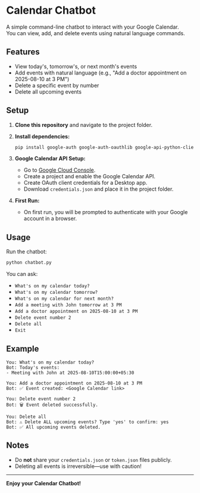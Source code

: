 # Calendar Chatbot

A simple command-line chatbot to interact with your Google Calendar.  
You can view, add, and delete events using natural language commands.

## Features

- View today's, tomorrow's, or next month's events
- Add events with natural language (e.g., "Add a doctor appointment on 2025-08-10 at 3 PM")
- Delete a specific event by number
- Delete all upcoming events

## Setup

1. **Clone this repository** and navigate to the project folder.

2. **Install dependencies:**
    ```sh
    pip install google-auth google-auth-oauthlib google-api-python-client dateparser
    ```

3. **Google Calendar API Setup:**
    - Go to [Google Cloud Console](https://console.cloud.google.com/apis/credentials).
    - Create a project and enable the Google Calendar API.
    - Create OAuth client credentials for a Desktop app.
    - Download `credentials.json` and place it in the project folder.

4. **First Run:**
    - On first run, you will be prompted to authenticate with your Google account in a browser.

## Usage

Run the chatbot:

```sh
python chatbot.py
```

You can ask:

- `What's on my calendar today?`
- `What's on my calendar tomorrow?`
- `What's on my calendar for next month?`
- `Add a meeting with John tomorrow at 3 PM`
- `Add a doctor appointment on 2025-08-10 at 3 PM`
- `Delete event number 2`
- `Delete all`
- `Exit`

## Example

```
You: What's on my calendar today?
Bot: Today's events:
- Meeting with John at 2025-08-10T15:00:00+05:30

You: Add a doctor appointment on 2025-08-10 at 3 PM
Bot: ✅ Event created: <Google Calendar link>

You: Delete event number 2
Bot: 🗑️ Event deleted successfully.

You: Delete all
Bot: ⚠️ Delete ALL upcoming events? Type 'yes' to confirm: yes
Bot: ✅ All upcoming events deleted.
```

## Notes

- Do **not** share your `credentials.json` or `token.json` files publicly.
- Deleting all events is irreversible—use with caution!

---

**Enjoy your Calendar Chatbot!**
